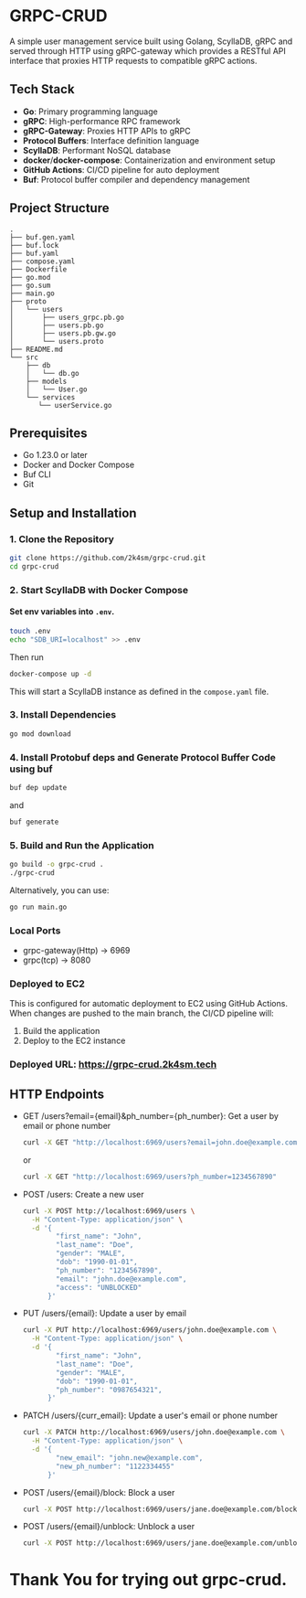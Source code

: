 
# GRPC-CRUD

A simple user management service built using Golang, ScyllaDB, gRPC and served through HTTP using gRPC-gateway which provides a RESTful API interface that proxies HTTP requests to compatible gRPC actions.


## Tech Stack

- **Go**: Primary programming language
- **gRPC**: High-performance RPC framework
- **gRPC-Gateway**: Proxies HTTP APIs to gRPC
- **Protocol Buffers**: Interface definition language
- **ScyllaDB**: Performant NoSQL database
- **docker**/**docker-compose**: Containerization and environment setup
- **GitHub Actions**: CI/CD pipeline for auto deployment
- **Buf**: Protocol buffer compiler and dependency management


## Project Structure

```
.
├── buf.gen.yaml
├── buf.lock
├── buf.yaml
├── compose.yaml
├── Dockerfile
├── go.mod
├── go.sum
├── main.go
├── proto
│   └── users
│       ├── users_grpc.pb.go
│       ├── users.pb.go
│       ├── users.pb.gw.go
│       └── users.proto
├── README.md
└── src
    ├── db
    │   └── db.go
    ├── models
    │   └── User.go
    └── services
       └── userService.go
```


## Prerequisites

- Go 1.23.0 or later
- Docker and Docker Compose
- Buf CLI
- Git


## Setup and Installation

### 1. Clone the Repository

```bash
git clone https://github.com/2k4sm/grpc-crud.git
cd grpc-crud
```


### 2. Start ScyllaDB with Docker Compose

#### Set env variables into `.env`.
```bash
touch .env
echo "SDB_URI=localhost" >> .env
```
Then run
```bash
docker-compose up -d
```


This will start a ScyllaDB instance as defined in the `compose.yaml` file.

### 3. Install Dependencies

```bash
go mod download
```


### 4. Install Protobuf deps and Generate Protocol Buffer Code using buf

```bash
buf dep update
```
and
```bash
buf generate
```

### 5. Build and Run the Application

```bash
go build -o grpc-crud .
./grpc-crud
```

Alternatively, you can use:

```bash
go run main.go
```

### Local Ports
- grpc-gateway(Http) -> 6969
- grpc(tcp) -> 8080

### Deployed to EC2

This is configured for automatic deployment to EC2 using GitHub Actions. When changes are pushed to the main branch, the CI/CD pipeline will:

1. Build the application
2. Deploy to the EC2 instance

### Deployed URL: https://grpc-crud.2k4sm.tech

## HTTP Endpoints
- GET /users?email={email}&ph_number={ph_number}: Get a user by email or phone number

  ```bash
  curl -X GET "http://localhost:6969/users?email=john.doe@example.com"
  ```

  or

  ```bash
  curl -X GET "http://localhost:6969/users?ph_number=1234567890"
  ```
- POST /users: Create a new user

    ```bash
    curl -X POST http://localhost:6969/users \
      -H "Content-Type: application/json" \
      -d '{
            "first_name": "John",
            "last_name": "Doe",
            "gender": "MALE",
            "dob": "1990-01-01",
            "ph_number": "1234567890",
            "email": "john.doe@example.com",
            "access": "UNBLOCKED"
          }'
    ```
- PUT /users/{email}: Update a user by email

    ```bash
    curl -X PUT http://localhost:6969/users/john.doe@example.com \
      -H "Content-Type: application/json" \
      -d '{
            "first_name": "John",
            "last_name": "Doe",
            "gender": "MALE",
            "dob": "1990-01-01",
            "ph_number": "0987654321",
          }'
    ```
- PATCH /users/{curr_email}: Update a user's email or phone number

  ```bash
  curl -X PATCH http://localhost:6969/users/john.doe@example.com \
    -H "Content-Type: application/json" \
    -d '{
          "new_email": "john.new@example.com",
          "new_ph_number": "1122334455"
        }'
  ```
- POST /users/{email}/block: Block a user

  ```bash
  curl -X POST http://localhost:6969/users/jane.doe@example.com/block
  ```
- POST /users/{email}/unblock: Unblock a user

  ```bash
  curl -X POST http://localhost:6969/users/jane.doe@example.com/unblock
  ```

# Thank You for trying out grpc-crud.
